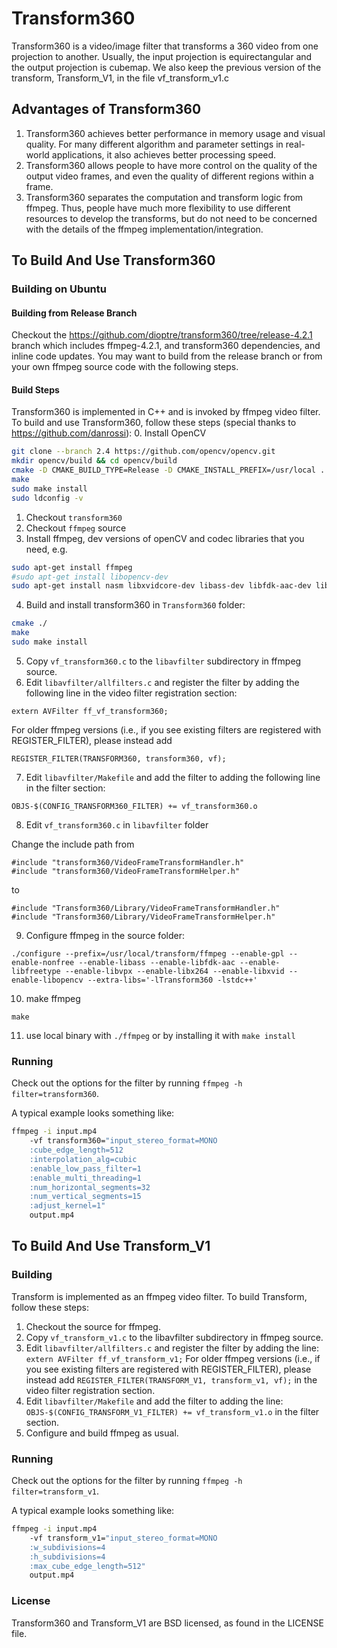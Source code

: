 # Transform360

Transform360 is a video/image filter that transforms a 360 video from one projection to another. Usually, the input projection is equirectangular and the output projection is cubemap.
We also keep the previous version of the transform, Transform_V1, in the file vf_transform_v1.c

## Advantages of Transform360
1. Transform360 achieves better performance in memory usage and visual quality. For many different algorithm and parameter settings in real-world applications, it also achieves better processing speed.
2. Transform360 allows people to have more control on the quality of the output video frames, and even the quality of different regions within a frame.
3. Transform360 separates the computation and transform logic from ffmpeg. Thus, people have much more flexibility to use different resources to develop the transforms, but do not need to be concerned with the details of the ffmpeg implementation/integration.

## To Build And Use Transform360


### Building on Ubuntu
#### Building from Release Branch
Checkout the https://github.com/dioptre/transform360/tree/release-4.2.1 branch which includes ffmpeg-4.2.1, and transform360 dependencies, and inline code updates. You may want to build from the release branch or from your own ffmpeg source code with the following steps.

#### Build Steps
Transform360 is implemented in C++ and is invoked by ffmpeg video filter. To build and use Transform360, follow these steps (special thanks to https://github.com/danrossi):
0. Install OpenCV
```sh
git clone --branch 2.4 https://github.com/opencv/opencv.git
mkdir opencv/build && cd opencv/build
cmake -D CMAKE_BUILD_TYPE=Release -D CMAKE_INSTALL_PREFIX=/usr/local ..
make
sudo make install
sudo ldconfig -v
```
1. Checkout `transform360`
2. Checkout `ffmpeg` source
3. Install ffmpeg, dev versions of openCV and codec libraries that you need, e.g.
```sh
sudo apt-get install ffmpeg
#sudo apt-get install libopencv-dev
sudo apt-get install nasm libxvidcore-dev libass-dev libfdk-aac-dev libvpx-dev libx264-dev
```
4. Build and install transform360 in `Transform360` folder:
```sh
cmake ./
make
sudo make install
```
5. Copy `vf_transform360.c` to the `libavfilter` subdirectory in ffmpeg source.
6. Edit `libavfilter/allfilters.c` and register the filter by adding the following line in the video filter registration section:

```
extern AVFilter ff_vf_transform360;
```

For older ffmpeg versions (i.e., if you see existing filters are registered with REGISTER_FILTER), please instead add

```
REGISTER_FILTER(TRANSFORM360, transform360, vf);
```

7. Edit `libavfilter/Makefile` and add the filter to adding the following line in the filter section:

```
OBJS-$(CONFIG_TRANSFORM360_FILTER) += vf_transform360.o
```

8. Edit `vf_transform360.c` in `libavfilter` folder

Change the include path from
```
#include "transform360/VideoFrameTransformHandler.h"
#include "transform360/VideoFrameTransformHelper.h"
```

to
```
#include "Transform360/Library/VideoFrameTransformHandler.h"
#include "Transform360/Library/VideoFrameTransformHelper.h"
```

9. Configure ffmpeg in the source folder:

```
./configure --prefix=/usr/local/transform/ffmpeg --enable-gpl --enable-nonfree --enable-libass --enable-libfdk-aac --enable-libfreetype --enable-libvpx --enable-libx264 --enable-libxvid --enable-libopencv --extra-libs='-lTransform360 -lstdc++'
```

10. make ffmpeg

```
make
```

11. use local binary with `./ffmpeg` or by installing it with `make install`

### Running

Check out the options for the filter by running `ffmpeg -h filter=transform360`.

A typical example looks something like:

``` sh
ffmpeg -i input.mp4
    -vf transform360="input_stereo_format=MONO
    :cube_edge_length=512
    :interpolation_alg=cubic
    :enable_low_pass_filter=1
    :enable_multi_threading=1
    :num_horizontal_segments=32
    :num_vertical_segments=15
    :adjust_kernel=1"
    output.mp4
```

## To Build And Use Transform_V1

### Building

Transform is implemented as an ffmpeg video filter. To build Transform, follow these steps:

1. Checkout the source for ffmpeg.
2. Copy `vf_transform_v1.c` to the libavfilter subdirectory in ffmpeg source.
3. Edit `libavfilter/allfilters.c` and register the filter by adding the
   line: `extern AVFilter ff_vf_transform_v1;` For older ffmpeg versions
   (i.e., if you see existing filters are registered with REGISTER_FILTER),
   please instead add `REGISTER_FILTER(TRANSFORM_V1, transform_v1, vf);`
   in the video filter registration section.
4. Edit `libavfilter/Makefile` and add the filter to adding the
   line: `OBJS-$(CONFIG_TRANSFORM_V1_FILTER) += vf_transform_v1.o` in the filter section.
5. Configure and build ffmpeg as usual.

### Running

Check out the options for the filter by running `ffmpeg -h filter=transform_v1`.

A typical example looks something like:

``` sh
ffmpeg -i input.mp4
    -vf transform_v1="input_stereo_format=MONO
    :w_subdivisions=4
    :h_subdivisions=4
    :max_cube_edge_length=512"
    output.mp4
```

### License

Transform360 and Transform_V1 are BSD licensed, as found in the LICENSE file.
